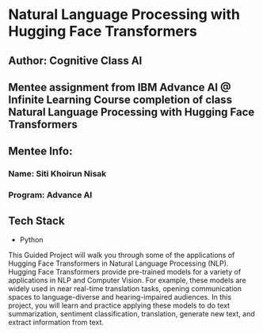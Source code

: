 # Natural Language Processing with Hugging Face Transformers

## Author: Cognitive Class AI

## Mentee assignment from IBM Advance AI @ Infinite Learning Course completion of class Natural Language Processing with Hugging Face Transformers

## Mentee Info: 
### Name: Siti Khoirun Nisak
### Program: Advance AI

## Tech Stack
- Python

This Guided Project will walk you through some of the applications of Hugging Face Transformers in Natural Language Processing (NLP). Hugging Face Transformers provide pre-trained models for a variety of applications in NLP and Computer Vision. For example, these models are widely used in near real-time translation tasks, opening communication spaces to language-diverse and hearing-impaired audiences. In this project, you will learn and practice applying these models to do text summarization, sentiment classification, translation, generate new text, and extract information from text.
